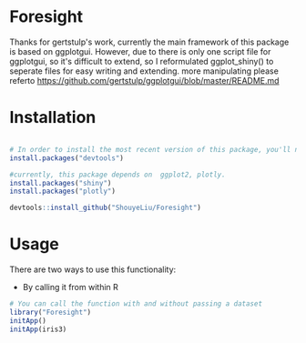 
<!-- README.md is generated from README.Rmd. Please edit that file -->
Foresight
=========

Thanks for gertstulp's work, currently the main framework of this package is based on ggplotgui.
However, due to there is only one script file for ggplotgui, so it's difficult to extend, so I 
reformulated ggplot_shiny() to seperate files for easy writing and extending. more manipulating
please referto https://github.com/gertstulp/ggplotgui/blob/master/README.md



Installation
============

``` r

# In order to install the most recent version of this package, you'll need to use the "devtools"-package
install.packages("devtools")

#currently, this package depends on  ggplot2, plotly.
install.packages("shiny")
install.packages("plotly")

devtools::install_github("ShouyeLiu/Foresight")

```

Usage
=====

There are two ways to use this functionality:

-   By calling it from within R

``` r
# You can call the function with and without passing a dataset
library("Foresight")
initApp()
initApp(iris3) 
```
